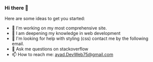 ### Hi there 👋
Here are some ideas to get you started:

- 🔭 I'm working on my most comprehensive site.
- 🌱 I am deepening my knowledge in web development
- 🤔 I'm looking for help with styling (css) contact me by the following email.
- 💬 Ask me questions on stackoverflow
- 📫 How to reach me: ayad.DevWeb75@gmail.com
